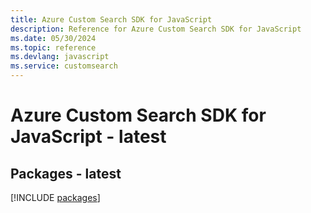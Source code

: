 ```yaml
---
title: Azure Custom Search SDK for JavaScript
description: Reference for Azure Custom Search SDK for JavaScript
ms.date: 05/30/2024
ms.topic: reference
ms.devlang: javascript
ms.service: customsearch
---
```

# Azure Custom Search SDK for JavaScript - latest
## Packages - latest
[!INCLUDE [packages](custom-search-index.md)]
